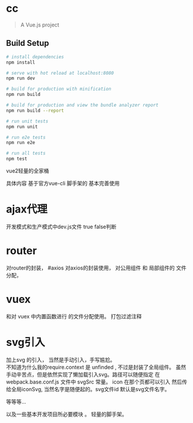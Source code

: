 # cc

> A Vue.js project

## Build Setup

``` bash
# install dependencies
npm install

# serve with hot reload at localhost:8080
npm run dev

# build for production with minification
npm run build

# build for production and view the bundle analyzer report
npm run build --report

# run unit tests
npm run unit

# run e2e tests
npm run e2e

# run all tests
npm test
```

vue2轻量的全家桶

具体内容 基于官方vue-cli 脚手架的 基本完善使用 
# ajax代理
开发模式和生产模式中dev.js文件
true false判断
# router
对router的封装， 
#axios
对axios的封装使用，
对公用组件 和 局部组件的 文件分配，
# vuex
和对 vuex 中内置函数进行 的文件分配使用。
打包过滤注释
# svg引入
加上svg 的引入， 当然是手动引入，手写尴尬。<br>
不知道为什么我的require.context 是 unfinded , 不过是封装了全局组件。
虽然手动辛苦点，但是依然实现了懒加载引入svg。路径可以随便指定 在webpack.base.conf.js 文件中 svgSrc 常量。
icon 在那个页都可以引入 然后传给全局iconSvg, 当然名字是随便起的。svg文件id 默认是svg文件名字。


等等等... 

以及一些基本开发项目所必要模块 。 轻量的脚手架。
